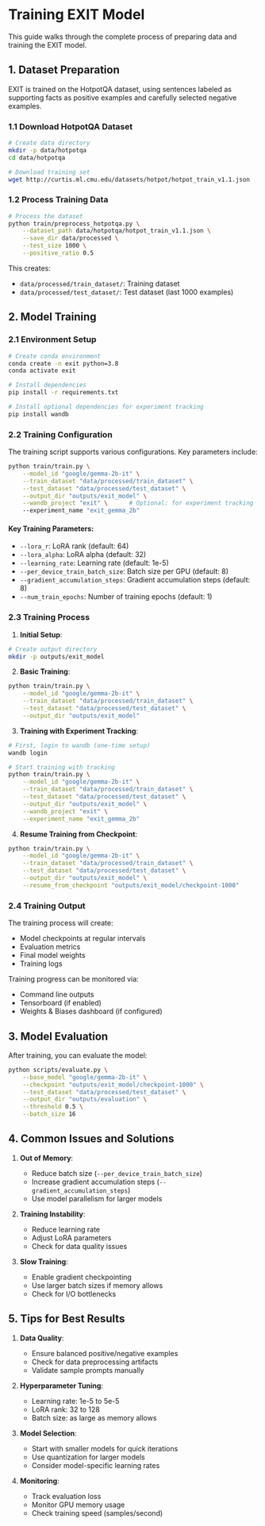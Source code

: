 # Training EXIT Model

This guide walks through the complete process of preparing data and training the EXIT model.

## 1. Dataset Preparation

EXIT is trained on the HotpotQA dataset, using sentences labeled as supporting facts as positive examples and carefully selected negative examples.

### 1.1 Download HotpotQA Dataset
```bash
# Create data directory
mkdir -p data/hotpotqa
cd data/hotpotqa

# Download training set
wget http://curtis.ml.cmu.edu/datasets/hotpot/hotpot_train_v1.1.json
```

### 1.2 Process Training Data
```bash
# Process the dataset
python train/preprocess_hotpotqa.py \
    --dataset_path data/hotpotqa/hotpot_train_v1.1.json \
    --save_dir data/processed \
    --test_size 1000 \
    --positive_ratio 0.5
```

This creates:
- `data/processed/train_dataset/`: Training dataset
- `data/processed/test_dataset/`: Test dataset (last 1000 examples)

## 2. Model Training

### 2.1 Environment Setup
```bash
# Create conda environment
conda create -n exit python=3.8
conda activate exit

# Install dependencies
pip install -r requirements.txt

# Install optional dependencies for experiment tracking
pip install wandb
```

### 2.2 Training Configuration

The training script supports various configurations. Key parameters include:

```bash
python train/train.py \
    --model_id "google/gemma-2b-it" \
    --train_dataset "data/processed/train_dataset" \
    --test_dataset "data/processed/test_dataset" \
    --output_dir "outputs/exit_model" \
    --wandb_project "exit" \      # Optional: for experiment tracking
    --experiment_name "exit_gemma_2b"
```

#### Key Training Parameters:
- `--lora_r`: LoRA rank (default: 64)
- `--lora_alpha`: LoRA alpha (default: 32)
- `--learning_rate`: Learning rate (default: 1e-5)
- `--per_device_train_batch_size`: Batch size per GPU (default: 8)
- `--gradient_accumulation_steps`: Gradient accumulation steps (default: 8)
- `--num_train_epochs`: Number of training epochs (default: 1)

### 2.3 Training Process

1. **Initial Setup**:
```bash
# Create output directory
mkdir -p outputs/exit_model
```

2. **Basic Training**:
```bash
python train/train.py \
    --model_id "google/gemma-2b-it" \
    --train_dataset "data/processed/train_dataset" \
    --test_dataset "data/processed/test_dataset" \
    --output_dir "outputs/exit_model"
```

3. **Training with Experiment Tracking**:
```bash
# First, login to wandb (one-time setup)
wandb login

# Start training with tracking
python train/train.py \
    --model_id "google/gemma-2b-it" \
    --train_dataset "data/processed/train_dataset" \
    --test_dataset "data/processed/test_dataset" \
    --output_dir "outputs/exit_model" \
    --wandb_project "exit" \
    --experiment_name "exit_gemma_2b"
```

4. **Resume Training from Checkpoint**:
```bash
python train/train.py \
    --model_id "google/gemma-2b-it" \
    --train_dataset "data/processed/train_dataset" \
    --test_dataset "data/processed/test_dataset" \
    --output_dir "outputs/exit_model" \
    --resume_from_checkpoint "outputs/exit_model/checkpoint-1000"
```

### 2.4 Training Output

The training process will create:
- Model checkpoints at regular intervals
- Evaluation metrics
- Final model weights
- Training logs

Training progress can be monitored via:
- Command line outputs
- Tensorboard (if enabled)
- Weights & Biases dashboard (if configured)

## 3. Model Evaluation

After training, you can evaluate the model:

```bash
python scripts/evaluate.py \
    --base_model "google/gemma-2b-it" \
    --checkpoint "outputs/exit_model/checkpoint-1000" \
    --test_dataset "data/processed/test_dataset" \
    --output_dir "outputs/evaluation" \
    --threshold 0.5 \
    --batch_size 16
```

## 4. Common Issues and Solutions

1. **Out of Memory**:
   - Reduce batch size (`--per_device_train_batch_size`)
   - Increase gradient accumulation steps (`--gradient_accumulation_steps`)
   - Use model parallelism for larger models

2. **Training Instability**:
   - Reduce learning rate
   - Adjust LoRA parameters
   - Check for data quality issues

3. **Slow Training**:
   - Enable gradient checkpointing
   - Use larger batch sizes if memory allows
   - Check for I/O bottlenecks

## 5. Tips for Best Results

1. **Data Quality**:
   - Ensure balanced positive/negative examples
   - Check for data preprocessing artifacts
   - Validate sample prompts manually

2. **Hyperparameter Tuning**:
   - Learning rate: 1e-5 to 5e-5
   - LoRA rank: 32 to 128
   - Batch size: as large as memory allows

3. **Model Selection**:
   - Start with smaller models for quick iterations
   - Use quantization for larger models
   - Consider model-specific learning rates

4. **Monitoring**:
   - Track evaluation loss
   - Monitor GPU memory usage
   - Check training speed (samples/second)